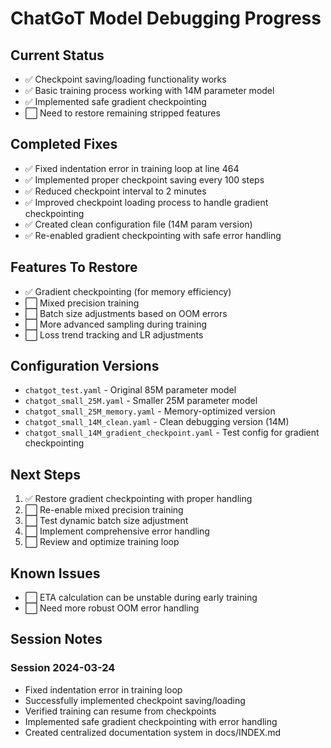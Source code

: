 # ChatGoT Model Debugging Progress

## Current Status
- ✅ Checkpoint saving/loading functionality works
- ✅ Basic training process working with 14M parameter model
- ✅ Implemented safe gradient checkpointing
- ⬜ Need to restore remaining stripped features

## Completed Fixes
- ✅ Fixed indentation error in training loop at line 464
- ✅ Implemented proper checkpoint saving every 100 steps
- ✅ Reduced checkpoint interval to 2 minutes
- ✅ Improved checkpoint loading process to handle gradient checkpointing
- ✅ Created clean configuration file (14M param version)
- ✅ Re-enabled gradient checkpointing with safe error handling

## Features To Restore
- ✅ Gradient checkpointing (for memory efficiency)
- ⬜ Mixed precision training
- ⬜ Batch size adjustments based on OOM errors
- ⬜ More advanced sampling during training
- ⬜ Loss trend tracking and LR adjustments

## Configuration Versions
- `chatgot_test.yaml` - Original 85M parameter model
- `chatgot_small_25M.yaml` - Smaller 25M parameter model
- `chatgot_small_25M_memory.yaml` - Memory-optimized version
- `chatgot_small_14M_clean.yaml` - Clean debugging version (14M)
- `chatgot_small_14M_gradient_checkpoint.yaml` - Test config for gradient checkpointing

## Next Steps
1. ✅ Restore gradient checkpointing with proper handling
2. ⬜ Re-enable mixed precision training
3. ⬜ Test dynamic batch size adjustment
4. ⬜ Implement comprehensive error handling 
5. ⬜ Review and optimize training loop

## Known Issues
- ⬜ ETA calculation can be unstable during early training
- ⬜ Need more robust OOM error handling

## Session Notes
### Session 2024-03-24
- Fixed indentation error in training loop
- Successfully implemented checkpoint saving/loading
- Verified training can resume from checkpoints
- Implemented safe gradient checkpointing with error handling
- Created centralized documentation system in docs/INDEX.md 